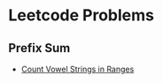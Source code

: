 # Leetcode Problems

## Prefix Sum
- [Count Vowel Strings in Ranges](https://leetcode.com/problems/count-vowel-strings-in-ranges/description)
